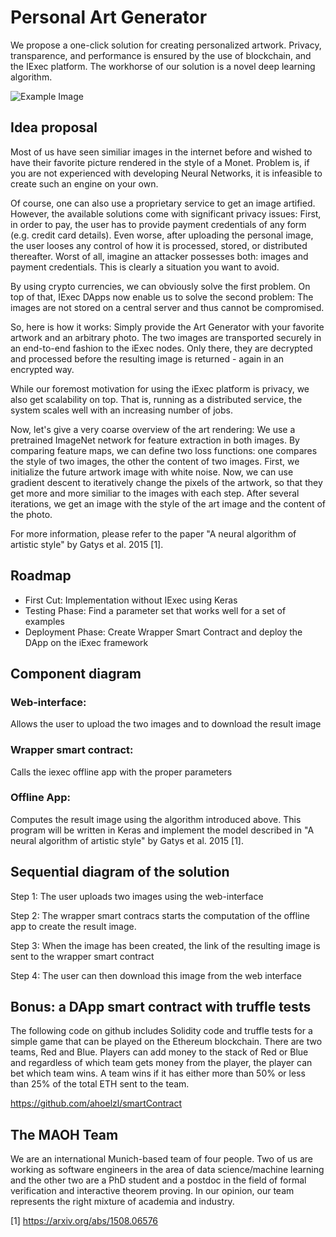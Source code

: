 # Personal Art Generator

We propose a one-click solution for creating personalized artwork.
Privacy, transparence, and performance is ensured by the use of
blockchain, and the IExec platform. The workhorse of our solution
is a novel deep learning algorithm.

![Example Image](https://petapixel.com/assets/uploads/2015/08/neuralartwork.jpg "Example Image")


## Idea proposal

Most of us have seen similiar images in the internet before and wished to have their favorite picture rendered in the style of a Monet. 
Problem is, if you are not experienced with developing Neural Networks, it is infeasible to create such an engine on your own.

Of course, one can also use a proprietary service to get an image artified. 
However, the available solutions come with significant privacy issues: 
First, in order to pay, the user has to provide payment credentials of any form (e.g. credit card details).
Even worse, after uploading the personal image, the user looses any control of how it is processed, stored, or distributed thereafter.
Worst of all, imagine an attacker possesses both: images and payment credentials. 
This is clearly a situation you want to avoid.

By using crypto currencies, we can obviously solve the first problem.
On top of that, IExec DApps now enable us to solve the second problem:
The images are not stored on a central server and thus cannot be compromised.

So, here is how it works: Simply provide the Art Generator with your favorite artwork and an arbitrary photo.
The two images are transported securely in an end-to-end fashion to the iExec nodes.
Only there, they are decrypted and processed before the resulting image is returned - again in an encrypted way.

While our foremost motivation for using the iExec platform is privacy, we also get scalability on top.
That is, running as a distributed service, the system scales well with an increasing number of jobs.

Now, let's give a very coarse overview of the art rendering:
We use a pretrained ImageNet network for feature extraction in both images.
By comparing feature maps, we can define two loss functions: one compares the style of two images, the other the content of two images.
First, we initialize the future artwork image with white noise.
Now, we can use gradient descent to iteratively change the pixels of the artwork, so that they get more and more similiar to the images with each step.
After several iterations, we get an image with the style of the art image and the content of the photo.

For more information, please refer to the paper "A neural algorithm of artistic style" 
by Gatys et al. 2015 [1].

## Roadmap

- First Cut: Implementation without IExec using Keras
- Testing Phase: Find a parameter set that works well for a set of examples
- Deployment Phase: Create Wrapper Smart Contract and deploy the DApp on the iExec framework

## Component diagram

### Web-interface:

Allows the user to upload the two images and to download the result image

### Wrapper smart contract:

Calls the iexec offline app with the proper parameters

### Offline App:

Computes the result image using the algorithm introduced above.
This program will be written in Keras and implement the model described in "A neural algorithm of artistic style" by Gatys et al. 2015 [1].

## Sequential diagram of the solution

Step 1: The user uploads two images using the web-interface

Step 2: The wrapper smart contracs starts the computation of the offline app to create the result image.

Step 3: When the image has been created, the link of the resulting image is sent to the wrapper smart contract

Step 4: The user can then download this image from the web interface 


## Bonus: a DApp smart contract with truffle tests

The following code on github includes Solidity code and truffle tests for a simple game that can be played on the Ethereum blockchain. There are two teams, Red and Blue. Players can add money to the stack of Red or Blue and regardless of which team gets money from the player, the player can bet which team wins. A team wins if it has either more than 50% or less than 25% of the total ETH sent to the team.

https://github.com/ahoelzl/smartContract

## The MAOH Team

We are an international Munich-based team of four people. Two of us are working as software engineers in the area of data science/machine learning and the other two are a PhD student and a postdoc in the field of formal verification and interactive theorem proving. In our opinion, our team represents the right mixture of academia and industry.

[1] https://arxiv.org/abs/1508.06576


